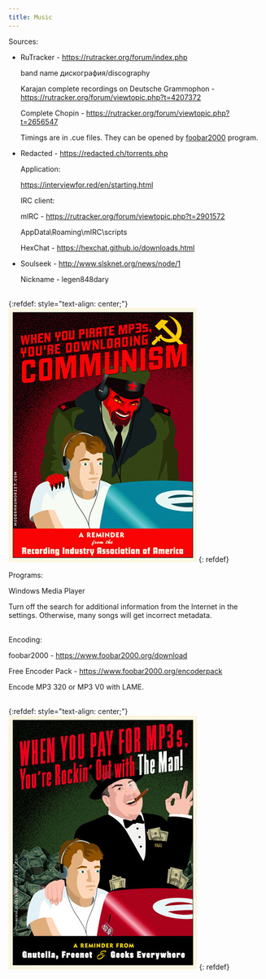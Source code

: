 ```yaml
---
title: Music
---
```


Sources:

+ RuTracker - <https://rutracker.org/forum/index.php>

	band name дискография/discography

	Karajan complete recordings on Deutsche Grammophon - <https://rutracker.org/forum/viewtopic.php?t=4207372>
	
	Complete Chopin - <https://rutracker.org/forum/viewtopic.php?t=2656547>

	Timings are in .cue files. They can be opened by [foobar2000](https://www.foobar2000.org/download) program.

+ Redacted - <https://redacted.ch/torrents.php>

	Application:

	<https://interviewfor.red/en/starting.html>

	IRC client:

	mIRC - <https://rutracker.org/forum/viewtopic.php?t=2901572>

	AppData\Roaming\mIRC\scripts

	HexChat - <https://hexchat.github.io/downloads.html>

+ Soulseek - <http://www.slsknet.org/news/node/1>

	Nickname - legen848dary
<br><br>

{:refdef: style="text-align: center;"}
![Communism](/images/communism.jpg)
{: refdef}
<br>

Programs:

Windows Media Player

Turn off the search for additional information from the Internet in the settings. Otherwise, many songs will get incorrect metadata.
<br><br>

Encoding:

foobar2000 - <https://www.foobar2000.org/download>

Free Encoder Pack - <https://www.foobar2000.org/encoderpack>

Encode MP3 320 or MP3 V0 with LAME.
<br><br>

{:refdef: style="text-align: center;"}
![Capitalism](/images/capitalism.jpg)
{: refdef}
